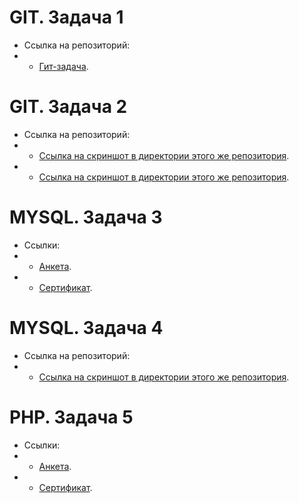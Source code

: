 # GIT. Задача 1
- Ссылка на репозиторий:
- - [Гит-задача](https://github.com/thecreeez/gitHowTo).

# GIT. Задача 2
- Ссылка на репозиторий:
- - [Ссылка на скриншот в директории этого же репозитория](https://github.com/thecreeez/q-digital-internship/blob/main/git-2/1.png).
- - [Ссылка на скриншот в директории этого же репозитория](https://github.com/thecreeez/q-digital-internship/blob/main/git-2/2.png).

# MYSQL. Задача 3
- Ссылки:
- - [Анкета](https://www.sololearn.com/profile/28034448).
- - [Сертификат](https://www.sololearn.com/certificates/CT-NQ1YHMXY).

# MYSQL. Задача 4
- Ссылка на репозиторий:
- - [Ссылка на скриншот в директории этого же репозитория](https://github.com/thecreeez/q-digital-internship/blob/main/sql-4/1.png).

# PHP. Задача 5
- Ссылки:
- - [Анкета](https://www.sololearn.com/profile/28034448).
- - [Сертификат](https://www.sololearn.com/certificates/CT-ECOTDQ3I).